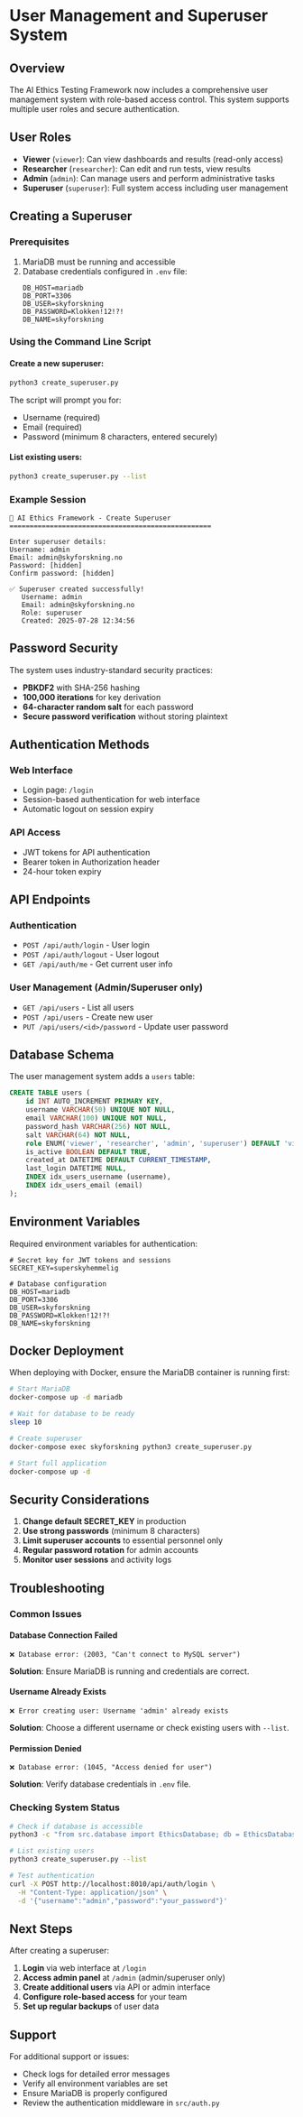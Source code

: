 # User Management and Superuser System

## Overview

The AI Ethics Testing Framework now includes a comprehensive user management system with role-based access control. This system supports multiple user roles and secure authentication.

## User Roles

- **Viewer** (`viewer`): Can view dashboards and results (read-only access)
- **Researcher** (`researcher`): Can edit and run tests, view results
- **Admin** (`admin`): Can manage users and perform administrative tasks
- **Superuser** (`superuser`): Full system access including user management

## Creating a Superuser

### Prerequisites

1. MariaDB must be running and accessible
2. Database credentials configured in `.env` file:
   ```
   DB_HOST=mariadb
   DB_PORT=3306
   DB_USER=skyforskning
   DB_PASSWORD=Klokken!12!?!
   DB_NAME=skyforskning
   ```

### Using the Command Line Script

#### Create a new superuser:
```bash
python3 create_superuser.py
```

The script will prompt you for:
- Username (required)
- Email (required)
- Password (minimum 8 characters, entered securely)

#### List existing users:
```bash
python3 create_superuser.py --list
```

### Example Session

```
🔐 AI Ethics Framework - Create Superuser
==================================================

Enter superuser details:
Username: admin
Email: admin@skyforskning.no
Password: [hidden]
Confirm password: [hidden]

✅ Superuser created successfully!
   Username: admin
   Email: admin@skyforskning.no
   Role: superuser
   Created: 2025-07-28 12:34:56
```

## Password Security

The system uses industry-standard security practices:

- **PBKDF2** with SHA-256 hashing
- **100,000 iterations** for key derivation
- **64-character random salt** for each password
- **Secure password verification** without storing plaintext

## Authentication Methods

### Web Interface
- Login page: `/login`
- Session-based authentication for web interface
- Automatic logout on session expiry

### API Access
- JWT tokens for API authentication
- Bearer token in Authorization header
- 24-hour token expiry

## API Endpoints

### Authentication
- `POST /api/auth/login` - User login
- `POST /api/auth/logout` - User logout
- `GET /api/auth/me` - Get current user info

### User Management (Admin/Superuser only)
- `GET /api/users` - List all users
- `POST /api/users` - Create new user
- `PUT /api/users/<id>/password` - Update user password

## Database Schema

The user management system adds a `users` table:

```sql
CREATE TABLE users (
    id INT AUTO_INCREMENT PRIMARY KEY,
    username VARCHAR(50) UNIQUE NOT NULL,
    email VARCHAR(100) UNIQUE NOT NULL,
    password_hash VARCHAR(256) NOT NULL,
    salt VARCHAR(64) NOT NULL,
    role ENUM('viewer', 'researcher', 'admin', 'superuser') DEFAULT 'viewer',
    is_active BOOLEAN DEFAULT TRUE,
    created_at DATETIME DEFAULT CURRENT_TIMESTAMP,
    last_login DATETIME NULL,
    INDEX idx_users_username (username),
    INDEX idx_users_email (email)
);
```

## Environment Variables

Required environment variables for authentication:

```env
# Secret key for JWT tokens and sessions
SECRET_KEY=superskyhemmelig

# Database configuration
DB_HOST=mariadb
DB_PORT=3306
DB_USER=skyforskning
DB_PASSWORD=Klokken!12!?!
DB_NAME=skyforskning
```

## Docker Deployment

When deploying with Docker, ensure the MariaDB container is running first:

```bash
# Start MariaDB
docker-compose up -d mariadb

# Wait for database to be ready
sleep 10

# Create superuser
docker-compose exec skyforskning python3 create_superuser.py

# Start full application
docker-compose up -d
```

## Security Considerations

1. **Change default SECRET_KEY** in production
2. **Use strong passwords** (minimum 8 characters)
3. **Limit superuser accounts** to essential personnel only
4. **Regular password rotation** for admin accounts
5. **Monitor user sessions** and activity logs

## Troubleshooting

### Common Issues

#### Database Connection Failed
```
❌ Database error: (2003, "Can't connect to MySQL server")
```
**Solution**: Ensure MariaDB is running and credentials are correct.

#### Username Already Exists
```
❌ Error creating user: Username 'admin' already exists
```
**Solution**: Choose a different username or check existing users with `--list`.

#### Permission Denied
```
❌ Database error: (1045, "Access denied for user")
```
**Solution**: Verify database credentials in `.env` file.

### Checking System Status

```bash
# Check if database is accessible
python3 -c "from src.database import EthicsDatabase; db = EthicsDatabase(); print('✅ Database OK')"

# List existing users
python3 create_superuser.py --list

# Test authentication
curl -X POST http://localhost:8010/api/auth/login \
  -H "Content-Type: application/json" \
  -d '{"username":"admin","password":"your_password"}'
```

## Next Steps

After creating a superuser:

1. **Login** via web interface at `/login`
2. **Access admin panel** at `/admin` (admin/superuser only)
3. **Create additional users** via API or admin interface
4. **Configure role-based access** for your team
5. **Set up regular backups** of user data

## Support

For additional support or issues:
- Check logs for detailed error messages
- Verify all environment variables are set
- Ensure MariaDB is properly configured
- Review the authentication middleware in `src/auth.py`
